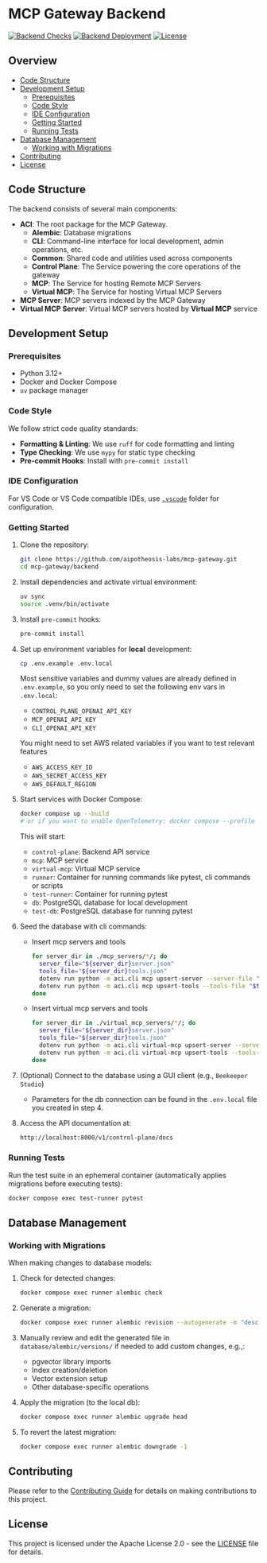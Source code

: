 # MCP Gateway Backend

[![Backend Checks](https://github.com/aipotheosis-labs/mcp-gateway/actions/workflows/backend-checks.yml/badge.svg)](https://github.com/aipotheosis-labs/mcp-gateway/actions/workflows/backend-checks.yml)
[![Backend Deployment](https://github.com/aipotheosis-labs/mcp-gateway/actions/workflows/backend-deployment.yml/badge.svg)](https://github.com/aipotheosis-labs/mcp-gateway/actions/workflows/backend-deployment.yml)
[![License](https://img.shields.io/badge/License-Apache_2.0-blue.svg)](https://opensource.org/licenses/Apache-2.0)

## Overview

- [Code Structure](#code-structure)
- [Development Setup](#development-setup)
   - [Prerequisites](#prerequisites)
   - [Code Style](#code-style)
   - [IDE Configuration](#ide-configuration)
   - [Getting Started](#getting-started)
   - [Running Tests](#running-tests)
- [Database Management](#database-management)
   - [Working with Migrations](#working-with-migrations)
- [Contributing](#contributing)
- [License](#license)


## Code Structure

The backend consists of several main components:

- **ACI**: The root package for the MCP Gateway.
  - **Alembic**: Database migrations
  - **CLI**: Command-line interface for local development, admin operations, etc.
  - **Common**: Shared code and utilities used across components
  - **Control Plane**: The Service powering the core operations of the gateway
  - **MCP**: The Service for hosting Remote MCP Servers
  - **Virtual MCP**: The Service for hosting Virtual MCP Servers
- **MCP Server**: MCP servers indexed by the MCP Gateway
- **Virtual MCP Server**: Virtual MCP servers hosted by **Virtual MCP** service

## Development Setup

### Prerequisites

- Python 3.12+
- Docker and Docker Compose
- `uv` package manager

### Code Style

We follow strict code quality standards:

- **Formatting & Linting**: We use `ruff` for code formatting and linting
- **Type Checking**: We use `mypy` for static type checking
- **Pre-commit Hooks**: Install with `pre-commit install`

### IDE Configuration

For VS Code or VS Code compatible IDEs, use [`.vscode`](../.vscode) folder for configuration.

### Getting Started

1. Clone the repository:

   ```bash
   git clone https://github.com/aipotheosis-labs/mcp-gateway.git
   cd mcp-gateway/backend
   ```

1. Install dependencies and activate virtual environment:

   ```bash
   uv sync
   source .venv/bin/activate
   ```

1. Install `pre-commit` hooks:

   ```bash
   pre-commit install
   ```

1. Set up environment variables for **local** development:

   ```bash
   cp .env.example .env.local
   ```

   Most sensitive variables and dummy values are already defined in `.env.example`, so you only need to set the following env vars in `.env.local`:

   - `CONTROL_PLANE_OPENAI_API_KEY`
   - `MCP_OPENAI_API_KEY`
   - `CLI_OPENAI_API_KEY`

   You might need to set AWS related variables if you want to test relevant features
   - `AWS_ACCESS_KEY_ID`
   - `AWS_SECRET_ACCESS_KEY`
   - `AWS_DEFAULT_REGION`

1. Start services with Docker Compose:

   ```bash
   docker compose up --build
   # or if you want to enable OpenTelemetry: docker compose --profile otel up --build
   ```

   This will start:

   - `control-plane`: Backend API service
   - `mcp`: MCP service
   - `virtual-mcp`: Virtual MCP service
   - `runner`: Container for running commands like pytest, cli commands or scripts
   - `test-runner`: Container for running pytest
   - `db`: PostgreSQL database for local development
   - `test-db`: PostgreSQL database for running pytest

1. Seed the database with cli commands:

   - Insert mcp servers and tools

      ```bash
      for server_dir in ./mcp_servers/*/; do
        server_file="${server_dir}server.json"
        tools_file="${server_dir}tools.json"
        dotenv run python -m aci.cli mcp upsert-server --server-file "$server_file"
        dotenv run python -m aci.cli mcp upsert-tools --tools-file "$tools_file"
      done
      ```

   - Insert virtual mcp servers and tools

      ```bash
      for server_dir in ./virtual_mcp_servers/*/; do
        server_file="${server_dir}server.json"
        tools_file="${server_dir}tools.json"
        dotenv run python -m aci.cli virtual-mcp upsert-server --server-file "$server_file"
        dotenv run python -m aci.cli virtual-mcp upsert-tools --tools-file "$tools_file"
      done
      ```

1. (Optional) Connect to the database using a GUI client (e.g., `Beekeeper Studio`)

   - Parameters for the db connection can be found in the `.env.local` file you created in step 4.

1. Access the API documentation at:

   ```bash
   http://localhost:8000/v1/control-plane/docs
   ```

### Running Tests

Run the test suite in an ephemeral container (automatically applies migrations before executing tests):

```bash
docker compose exec test-runner pytest
```

## Database Management

### Working with Migrations

When making changes to database models:

1. Check for detected changes:

   ```bash
   docker compose exec runner alembic check
   ```

1. Generate a migration:

   ```bash
   docker compose exec runner alembic revision --autogenerate -m "description of changes"
   ```

1. Manually review and edit the generated file in `database/alembic/versions/` if needed to add custom changes, e.g.,:

   - pgvector library imports
   - Index creation/deletion
   - Vector extension setup
   - Other database-specific operations

1. Apply the migration (to the local db):

   ```bash
   docker compose exec runner alembic upgrade head
   ```

1. To revert the latest migration:

   ```bash
   docker compose exec runner alembic downgrade -1
   ```

## Contributing

Please refer to the [Contributing Guide](../CONTRIBUTING.md) for details on making contributions to this project.

## License

This project is licensed under the Apache License 2.0 - see the [LICENSE](../LICENSE) file for details.
